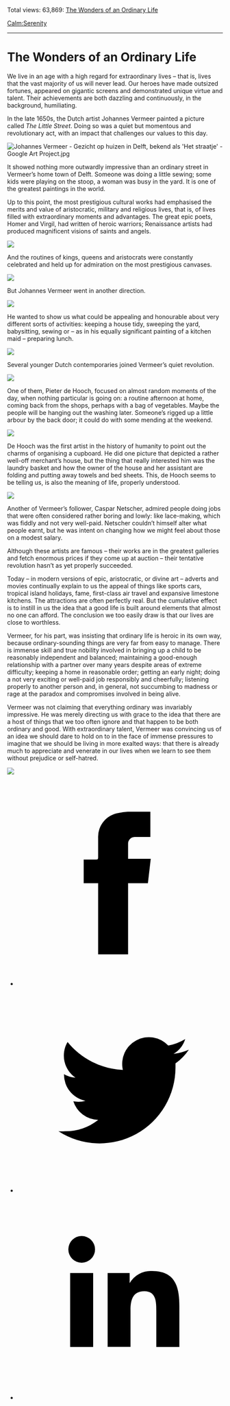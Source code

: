 Total views: 63,869: [The Wonders of an Ordinary Life](https://www.theschooloflife.com/thebookoflife/the-wonders-of-an-ordinary-life/)

[Calm:](https://www.theschooloflife.com/thebookoflife/category/calm/)[Serenity](https://www.theschooloflife.com/thebookoflife/category/calm/serenity/)

* * *

# The Wonders of an Ordinary Life
<style>
						.alignnone {
  display: block;
  margin-left: auto;
  margin-right: auto;
  align: center:
}

.addtoany_share_save_container {
display:none;
}

.wp-block-image {
		display: block;
  margin-left: auto;
  margin-right: auto;
  width: 50%;
}

.aligncenter {
display: block;
  margin-left: auto;
  margin-right: auto;
  align: center:
}

@media only screen and (max-width: 500px) {
  .wp-block-image {
		display: block;
  margin-left: auto;
  margin-right: auto;
  width: 100%;
} }

h1 {max-width: 600px !important;
}
.s18-single-post .content-area .site-main article .post-cat-header-display + .old-wrapper p {
    font-size: 1.200em
}
						</style>

We live in an age with a high regard for extraordinary lives – that is, lives that the vast majority of us will never lead. Our heroes have made outsized fortunes, appeared on gigantic screens and demonstrated unique virtue and talent. Their achievements are both dazzling and continuously, in the background, humiliating.

In the late 1650s, the Dutch artist Johannes Vermeer painted a picture called _The Little Street_. Doing so was a quiet but momentous and revolutionary act, with an impact that challenges our values to this day.

![Johannes Vermeer - Gezicht op huizen in Delft, bekend als 'Het straatje' - Google Art Project.jpg](https://upload.wikimedia.org/wikipedia/commons/thumb/2/2b/Johannes_Vermeer_-_Gezicht_op_huizen_in_Delft%2C_bekend_als_%27Het_straatje%27_-_Google_Art_Project.jpg/800px-Johannes_Vermeer_-_Gezicht_op_huizen_in_Delft%2C_bekend_als_%27Het_straatje%27_-_Google_Art_Project.jpg)

It showed nothing more outwardly impressive than an ordinary street in Vermeer’s home town of Delft. Someone was doing a little sewing; some kids were playing on the stoop, a woman was busy in the yard. It is one of the greatest paintings in the world.

Up to this point, the most prestigious cultural works had emphasised the merits and value of aristocratic, military and religious lives, that is, of lives filled with extraordinary moments and advantages. The great epic poets, Homer and Virgil, had written of heroic warriors; Renaissance artists had produced magnificent visions of saints and angels.

![](https://uploads3.wikiart.org/images/luca-signorelli/the-virgin-and-child-among-angels-and-saints.jpg)

And the routines of kings, queens and aristocrats were constantly celebrated and held up for admiration on the most prestigious canvases.

![](https://upload.wikimedia.org/wikipedia/commons/thumb/5/56/Paolo_Veronese_-_The_Family_of_Darius_before_Alexander_-_Google_Art_Project.jpg/1920px-Paolo_Veronese_-_The_Family_of_Darius_before_Alexander_-_Google_Art_Project.jpg)

But Johannes Vermeer went in another direction.

![](https://upload.wikimedia.org/wikipedia/commons/thumb/0/03/Johannes_Vermeer_-_The_lacemaker_%28c.1669-1671%29.jpg/1200px-Johannes_Vermeer_-_The_lacemaker_%28c.1669-1671%29.jpg)

He wanted to show us what could be appealing and honourable about very different sorts of activities: keeping a house tidy, sweeping the yard, babysitting, sewing or – as in his equally significant painting of a kitchen maid – preparing lunch. &nbsp;

![](https://upload.wikimedia.org/wikipedia/commons/2/20/Johannes_Vermeer_-_Het_melkmeisje_-_Google_Art_Project.jpg)

Several younger Dutch contemporaries joined Vermeer’s quiet revolution.

![](https://upload.wikimedia.org/wikipedia/commons/c/c2/Pieter_de_Hooch_-_The_Courtyard_of_a_House_in_Delft.jpg)

One of them, Pieter de Hooch, focused on almost random moments of the day, when nothing particular is going on: a routine afternoon at home, coming back from the shops, perhaps with a bag of vegetables. Maybe the people will be hanging out the washing later. Someone’s rigged up a little arbour by the back door; it could do with some mending at the weekend. &nbsp;

![](https://upload.wikimedia.org/wikipedia/commons/a/a2/Pieter_de_Hooch_-_At_the_Linen_Closet.jpg)

De Hooch was the first artist in the history of humanity to point out the charms of organising a cupboard. He did one picture that depicted a rather well-off merchant’s house, but the thing that really interested him was the laundry basket and how the owner of the house and her assistant are folding and putting away towels and bed sheets. This, de Hooch seems to be telling us, is also the meaning of life, properly understood.

![](https://upload.wikimedia.org/wikipedia/commons/8/8d/%22The_Lace-Maker%22_by_Caspar_Netscher.jpg)

Another of Vermeer’s follower, Caspar Netscher, admired people doing jobs that were often considered rather boring and lowly: like lace-making, which was fiddly and not very well-paid. Netscher couldn’t himself alter what people earnt, but he was intent on changing how we might feel about those on a modest salary.

Although these artists are famous – their works are in the greatest galleries and fetch enormous prices if they come up at auction – their tentative revolution hasn’t as yet properly succeeded.

Today – in modern versions of epic, aristocratic, or divine art – adverts and movies continually explain to us the appeal of things like sports cars, tropical island holidays, fame, first-class air travel and expansive limestone kitchens. The attractions are often perfectly real. But the cumulative effect is to instill in us the idea that a good life is built around elements that almost no one can afford. The conclusion we too easily draw is that our lives are close to worthless.

Vermeer, for his part, was insisting that ordinary life is heroic in its own way, because ordinary-sounding things are very far from easy to manage. There is immense skill and true nobility involved in bringing up a child to be reasonably independent and balanced; maintaining a good-enough relationship with a partner over many years despite areas of extreme difficulty; keeping a home in reasonable order; getting an early night; doing a not very exciting or well-paid job responsibly and cheerfully; listening properly to another person and, in general, not succumbing to madness or rage at the paradox and compromises involved in being alive.

Vermeer was not claiming that everything ordinary was invariably impressive. He was merely directing us with grace to the idea that there are a host of things that we too often ignore and that happen to be both ordinary and good. With extraordinary talent, Vermeer was convincing us of an idea we should dare to hold on to in the face of immense pressures to imagine that we should be living in more exalted ways: that there is already much to appreciate and venerate in our lives when we learn to see them without prejudice or self-hatred.

[![](https://img.youtube.com/vi/uHVZVCbicTg/0.jpg)](https://www.youtube.com/embed/uHVZVCbicTg '')
<style>
    .iframe-class { display: block !important; }
</style>

- [<svg xmlns="http://www.w3.org/2000/svg" viewbox="0 0 26 26"><title>Facebook</title>
                    <g>
                        <path d="M8.38,10H9.92c.2,0,.29,0,.29-.28,0-.82,0-1.64,0-2.46a3.05,3.05,0,0,1,2.57-3.15A7.22,7.22,0,0,1,14,3.95c.86,0,1.71,0,2.57,0h.25v3.2h-2A.85.85,0,0,0,14,8c0,.62,0,1.24,0,1.91h2.87L16.51,13H14v9H10.21V13H8.38Z"></path>
                    </g>
                </svg>](http://www.facebook.com/sharer/sharer.php?u=https://www.theschooloflife.com/thebookoflife/the-wonders-of-an-ordinary-life/)
- [<svg xmlns="http://www.w3.org/2000/svg" viewbox="0 0 26 26"><title>Twitter</title>
                    <path d="M21.69,7.9a6.75,6.75,0,0,1-1.94.53,3.39,3.39,0,0,0,1.48-1.87,6.76,6.76,0,0,1-2.14.82,3.38,3.38,0,0,0-5.75,3.08,9.59,9.59,0,0,1-7-3.53,3.38,3.38,0,0,0,1,4.51A3.36,3.36,0,0,1,5.89,11v0A3.38,3.38,0,0,0,8.6,14.37a3.39,3.39,0,0,1-1.53.06,3.38,3.38,0,0,0,3.15,2.35A6.78,6.78,0,0,1,6,18.22a6.87,6.87,0,0,1-.81,0A9.6,9.6,0,0,0,20,10.08q0-.22,0-.44A6.86,6.86,0,0,0,21.69,7.9Z"></path>
                </svg>](http://twitter.com/share?url=https://www.theschooloflife.com/thebookoflife/the-wonders-of-an-ordinary-life/&text=&via=theschooloflife)
- [<svg xmlns="http://www.w3.org/2000/svg" viewbox="0 0 26 26"><title>LinkedIn</title>
<path class="cls-2" d="M6.67,10H9.58v9.36H6.67ZM8.13,5.32A1.69,1.69,0,1,1,6.44,7,1.69,1.69,0,0,1,8.13,5.32"></path><path class="cls-2" d="M11.41,10H14.2v1.28h0A3.06,3.06,0,0,1,17,9.75c2.95,0,3.49,1.94,3.49,4.46v5.14H17.57V14.79c0-1.09,0-2.48-1.51-2.48s-1.75,1.18-1.75,2.4v4.63H11.41Z"></path></svg>](https://www.linkedin.com/shareArticle?mini=true&url=https://www.theschooloflife.com/thebookoflife/the-wonders-of-an-ordinary-life/)
